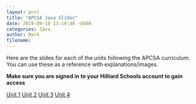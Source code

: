 ```yaml
---
layout: post
title: "APCSA Java Slides"
date: 2019-09-10 13:19:40 -0400
categories: Java
author: Mark
filename: 
---
```

Here are the slides for each of the units following the APCSA curriculum. You can use these as a reference with explanations/images.

**Make sure you are signed in to your Hilliard Schools account to gain access**

[Unit 1](https://docs.google.com/presentation/d/1rs57jHu4ofEM3HrYalIaJXKalVqJqA397TZy_K3hplo/edit?usp=sharing)
[Unit 2](https://docs.google.com/presentation/d/1bhgosPtGWv9cWPlp-asrCoFSiMiXg4_QMN0v7V5LDDY/edit?usp=sharing)
[Unit 3](https://docs.google.com/presentation/d/1VYz-GnHk0t71smfG_nQ4zz4yyq-5cMb_vLTEOmxg5mU/edit?usp=sharing)
[Unit 4](https://docs.google.com/presentation/d/1axY5rgzD0bZcsfajMKPVmw2zhR82UJ4M_X8zsYak0hI/edit?usp=sharing)
